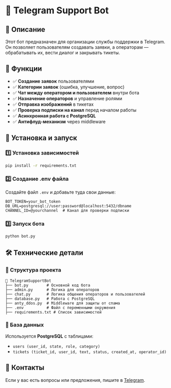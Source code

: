 # 🤖 Telegram Support Bot

## 📌 Описание

Этот бот предназначен для организации службы поддержки в Telegram. Он позволяет пользователям создавать заявки, а операторам — обрабатывать их, вести диалог и закрывать тикеты.

## 🎯 Функции

- ✅ **Создание заявок** пользователями
- ✅ **Категории заявок** (ошибка, улучшение, вопрос)
- ✅ **Чат между оператором и пользователем** внутри бота
- ✅ **Назначение операторов** и управление ролями
- ✅ **Отправка изображений** в тикетах
- ✅ **Проверка подписки на канал** перед началом работы
- ✅ **Асинхронная работа с PostgreSQL**
- ✅ **Антифлуд-механизм** через middleware

## 🚀 Установка и запуск

### 1️⃣ Установка зависимостей

```bash
pip install -r requirements.txt
```

### 2️⃣ Создание .env файла

Создайте файл `.env` и добавьте туда свои данные:

```env
BOT_TOKEN=your_bot_token
DB_URL=postgresql://user:password@localhost:5432/dbname
CHANNEL_ID=@yourchannel  # Канал для проверки подписки
```

### 3️⃣ Запуск бота

```bash
python bot.py
```

## 🛠 Технические детали

### 📂 Структура проекта

```
📁 TelegramSupportBot
├── bot.py        # Основной код бота
├── admin.py      # Логика для операторов
├── chat.py       # Логика общения операторов и пользователей
├── database.py   # Работа с PostgreSQL
├── anty_ddos.py  # Middleware для защиты от спама
├── .env          # Файл с переменными окружения
├── requirements.txt # Список зависимостей
```

### 📡 База данных

Используется **PostgreSQL** с таблицами:

- `users (user_id, state, role, category)`
- `tickets (ticket_id, user_id, text, status, created_at, operator_id)`

## 📩 Контакты

Если у вас есть вопросы или предложения, пишите в [Telegram](https://t.me/@alexsmilex).

